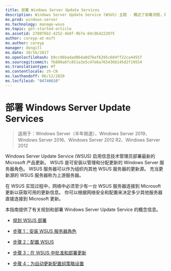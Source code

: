 ```yaml
---
title: 部署 Windows Server Update Services
description: Windows Server Update Service (WSUS) 主题 - 概述了部署流程，并提供了完成它的四个步骤的链接
ms.prod: windows-server
ms.technology: manage-wsus
ms.topic: get-started-article
ms.assetid: 2708f6b2-4252-4b8f-9b7e-84c9b4222075
author: coreyp-at-msft
ms.author: coreyp
manager: dongill
ms.date: 10/16/2017
ms.openlocfilehash: b9cc96badad864a0d76ef6295c604ff22ca4455f
ms.sourcegitcommit: fb808a6fc851a3e5c47e6a7654366145d2f19554
ms.translationtype: HT
ms.contentlocale: zh-CN
ms.lasthandoff: 06/12/2020
ms.locfileid: "84740610"
---
```

# <a name="deploy-windows-server-update-services"></a>部署 Windows Server Update Services

>适用于：Windows Server（半年频道）、Windows Server 2019、Windows Server 2016、Windows Server 2012 R2、Windows Server 2012

Windows Server Update Service (WSUS) 启用信息技术管理员部署最新的 Microsoft 产品更新。 WSUS 是可安装以管理和分配更新的 Windows Server 服务器角色。 WSUS 服务器可以作为组织内其他 WSUS 服务器的更新源。 充当更新源的 WSUS 服务器称为上游服务器。  

在 WSUS 实现过程中，网络中必须至少有一台 WSUS 服务器连接到 Microsoft 更新以获取可用的更新信息。 你可以根据网络安全和配置来决定多少其他服务器直接连接到 Microsoft 更新。  

本指南提供了有关规划和部署 Windows Server Update Service 的概念信息。  

-   [规划 WSUS 部署](../plan/plan-your-wsus-deployment.md)  

-   [步骤 1：安装 WSUS 服务器角色](1-install-the-wsus-server-role.md)  

-   [步骤 2：配置 WSUS](2-configure-wsus.md)  

-   [步骤 3：在 WSUS 中批准和部署更新](3-approve-and-deploy-updates-in-wsus.md)  

-   [步骤 4：为自动更新配置组策略设置](4-configure-group-policy-settings-for-automatic-updates.md)  

